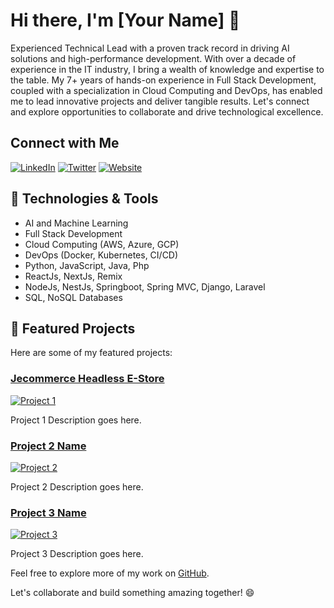 # Hi there, I'm [Your Name] 👋

Experienced Technical Lead with a proven track record in driving AI solutions and high-performance development. With over a decade of experience in the IT industry, I bring a wealth of knowledge and expertise to the table. My 7+ years of hands-on experience in Full Stack Development, coupled with a specialization in Cloud Computing and DevOps, has enabled me to lead innovative projects and deliver tangible results. Let's connect and explore opportunities to collaborate and drive technological excellence.

## Connect with Me

[![LinkedIn](https://img.shields.io/badge/LinkedIn-imajs7-blue?style=flat-square&logo=linkedin)](https://linkedin.com/in/imajs7)
[![Twitter](https://img.shields.io/badge/Twitter-imajs7-blue?style=flat-square&logo=twitter)](https://twitter.com/imajs7)
[![Website](https://img.shields.io/badge/Website-blog.merncloud.com-blue?style=flat-square)](blog.merncloud.com)

## 🔧 Technologies & Tools

- AI and Machine Learning
- Full Stack Development
- Cloud Computing (AWS, Azure, GCP)
- DevOps (Docker, Kubernetes, CI/CD)
- Python, JavaScript, Java, Php
- ReactJs, NextJs, Remix
- NodeJs, NestJs, Springboot, Spring MVC, Django, Laravel
- SQL, NoSQL Databases

## 🚀 Featured Projects

Here are some of my featured projects:

### [Jecommerce Headless E-Store](https://gitlab.com/headless-cms/kbathbrewery-frontend)

[![Project 1](Project1ImageURL)](https://github.com/imajs7/imajs7/blob/main/Screenshot%202023-09-10%20at%201.43.43%20AM.png?raw=true)

Project 1 Description goes here.

### [Project 2 Name](Project2URL)

[![Project 2](Project2ImageURL)](Project2URL)

Project 2 Description goes here.

### [Project 3 Name](Project3URL)

[![Project 3](Project3ImageURL)](Project3URL)

Project 3 Description goes here.

Feel free to explore more of my work on [GitHub](https://github.com/YourGitHubUsername).

Let's collaborate and build something amazing together! 😄
